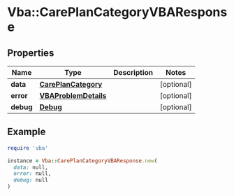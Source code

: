 # Vba::CarePlanCategoryVBAResponse

## Properties

| Name | Type | Description | Notes |
| ---- | ---- | ----------- | ----- |
| **data** | [**CarePlanCategory**](CarePlanCategory.md) |  | [optional] |
| **error** | [**VBAProblemDetails**](VBAProblemDetails.md) |  | [optional] |
| **debug** | [**Debug**](Debug.md) |  | [optional] |

## Example

```ruby
require 'vba'

instance = Vba::CarePlanCategoryVBAResponse.new(
  data: null,
  error: null,
  debug: null
)
```

